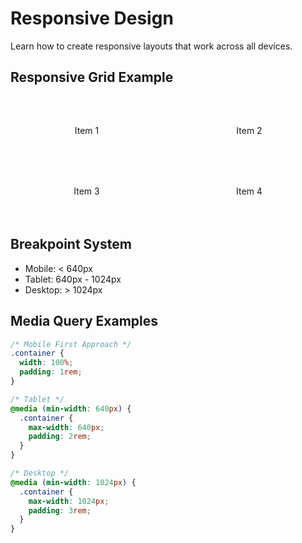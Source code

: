 # Responsive Design

<BackToAdmin />

Learn how to create responsive layouts that work across all devices.

## Responsive Grid Example

<div class="responsive-grid">
  <div class="grid-item">Item 1</div>
  <div class="grid-item">Item 2</div>
  <div class="grid-item">Item 3</div>
  <div class="grid-item">Item 4</div>
</div>

## Breakpoint System

<Card title="Breakpoint Reference" icon="📱">

- Mobile: < 640px
- Tablet: 640px - 1024px
- Desktop: > 1024px

</Card>

## Media Query Examples

```css
/* Mobile First Approach */
.container {
  width: 100%;
  padding: 1rem;
}

/* Tablet */
@media (min-width: 640px) {
  .container {
    max-width: 640px;
    padding: 2rem;
  }
}

/* Desktop */
@media (min-width: 1024px) {
  .container {
    max-width: 1024px;
    padding: 3rem;
  }
}
```

<style>
.responsive-grid {
  display: grid;
  gap: 1rem;
  margin: 2rem 0;
  grid-template-columns: repeat(1, 1fr);
}

@media (min-width: 640px) {
  .responsive-grid {
    grid-template-columns: repeat(2, 1fr);
  }
}

@media (min-width: 1024px) {
  .responsive-grid {
    grid-template-columns: repeat(4, 1fr);
  }
}

.grid-item {
  padding: 2rem;
  background: var(--vp-c-bg-soft);
  border-radius: 0.5rem;
  text-align: center;
  transition: transform 0.2s;
}

.grid-item:hover {
  transform: scale(1.05);
}
</style>